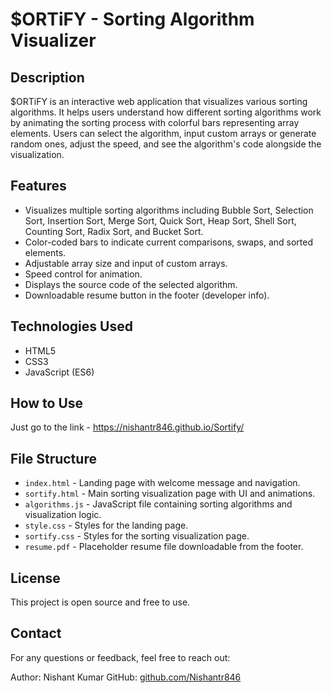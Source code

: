 ﻿# $ORTiFY - Sorting Algorithm Visualizer

## Description
$ORTiFY is an interactive web application that visualizes various sorting algorithms. It helps users understand how different sorting algorithms work by animating the sorting process with colorful bars representing array elements. Users can select the algorithm, input custom arrays or generate random ones, adjust the speed, and see the algorithm's code alongside the visualization.

## Features
- Visualizes multiple sorting algorithms including Bubble Sort, Selection Sort, Insertion Sort, Merge Sort, Quick Sort, Heap Sort, Shell Sort, Counting Sort, Radix Sort, and Bucket Sort.
- Color-coded bars to indicate current comparisons, swaps, and sorted elements.
- Adjustable array size and input of custom arrays.
- Speed control for animation.
- Displays the source code of the selected algorithm.
- Downloadable resume button in the footer (developer info).

## Technologies Used
- HTML5
- CSS3
- JavaScript (ES6)

## How to Use

Just go to the link - https://nishantr846.github.io/Sortify/

## File Structure
- `index.html` - Landing page with welcome message and navigation.
- `sortify.html` - Main sorting visualization page with UI and animations.
- `algorithms.js` - JavaScript file containing sorting algorithms and visualization logic.
- `style.css` - Styles for the landing page.
- `sortify.css` - Styles for the sorting visualization page.
- `resume.pdf` - Placeholder resume file downloadable from the footer.

## License
This project is open source and free to use.


## Contact

For any questions or feedback, feel free to reach out:

Author: Nishant Kumar
GitHub: [github.com/Nishantr846](https://github.com/Nishantr846)
